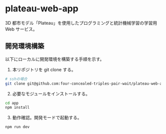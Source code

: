 # plateau-web-app

3D 都市モデル「Plateau」を使用したプログラミングと統計機械学習の学習用 Web サービス。

## 開発環境構築

以下にローカルに開発環境を構築する手順を示す。

1. 本リポジトリを git clone する。

```bash
# sshの場合
git clone git@github.com:four-concealed-triples-pair-wait/plateau-web-app.git
```

2. 必要なモジュールをインストールする。

```bash
cd app
npm install
```

3. 動作確認。開発モードで起動する。

```bash
npm run dev
```

